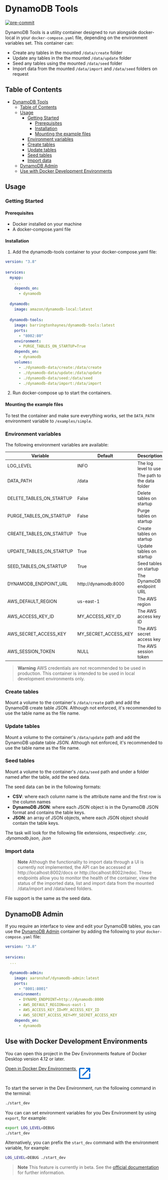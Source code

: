 # DynamoDB Tools

[![pre-commit](https://img.shields.io/badge/pre--commit-enabled-brightgreen?logo=pre-commit)](https://github.com/pre-commit/pre-commit)

DynamoDB Tools is a utility container designed to run alongside docker-local in your
`docker-compose.yaml` file, depending on the environment variables set. This container can:

- Create any tables in the mounted `/data/create` folder
- Update any tables in the the mounted `/data/update` folder
- Seed any tables using the mounted `/data/seed` folder
- Import data from the mounted `/data/import` and `/data/seed` folders on request

## Table of Contents

- [DynamoDB Tools](#dynamodb-tools)
  - [Table of Contents](#table-of-contents)
  - [Usage](#usage)
    - [Getting Started](#getting-started)
      - [Prerequisites](#prerequisites)
      - [Installation](#installation)
      - [Mounting the example files](#mounting-the-example-files)
    - [Environment variables](#environment-variables)
    - [Create tables](#create-tables)
    - [Update tables](#update-tables)
    - [Seed tables](#seed-tables)
    - [Import data](#import-data)
  - [DynamoDB Admin](#dynamodb-admin)
  - [Use with Docker Development Environments](#use-with-docker-development-environments)

## Usage

### Getting Started

#### Prerequisites

- Docker installed on your machine
- A docker-compose.yaml file

#### Installation

1. Add the dynamodb-tools container to your docker-compose.yaml file:

```yaml
version: "3.8"

services:
  myapp:
    ...
    depends_on:
      - dynamodb

  dynamodb:
    image: amazon/dynamodb-local:latest

  dynamodb-tools:
    image: barringtonhaynes/dynamodb-tools:latest
    ports:
      - "8002:80"
    environment:
      - PURGE_TABLES_ON_STARTUP=True
    depends_on:
      - dynamodb
    volumes:
      - ./dynamodb-data/create:/data/create
      - ./dynamodb-data/update:/data/update
      - ./dynamodb-data/seed:/data/seed
      - ./dynamodb-data/import:/data/import
```

2. Run docker-compose up to start the containers.

#### Mounting the example files

To test the container and make sure everything works, set the `DATA_PATH` environment variable to `/examples/simple`.

### Environment variables

The following environment variables are available:

| Variable                 | Default              | Description                 |
| ------------------------ | -------------------- | --------------------------- |
| LOG_LEVEL                | INFO                 | The log level to use        |
| DATA_PATH                | /data                | The path to the data folder |
| DELETE_TABLES_ON_STARTUP | False                | Delete tables on startup    |
| PURGE_TABLES_ON_STARTUP  | False                | Purge tables on startup     |
| CREATE_TABLES_ON_STARTUP | True                 | Create tables on startup    |
| UPDATE_TABLES_ON_STARTUP | True                 | Update tables on startup    |
| SEED_TABLES_ON_STARTUP   | True                 | Seed tables on startup      |
| DYNAMODB_ENDPOINT_URL    | http://dynamodb:8000 | The DynamoDB endpoint URL   |
| AWS_DEFAULT_REGION       | us-east-1            | The AWS region              |
| AWS_ACCESS_KEY_ID        | MY_ACCESS_KEY_ID     | The AWS access key ID       |
| AWS_SECRET_ACCESS_KEY    | MY_SECRET_ACCESS_KEY | The AWS secret access key   |
| AWS_SESSION_TOKEN        | NULL                 | The AWS session token       |

> **Warning**
> AWS credentials are not recommended to be used in production. This container is
intended to be used in local development environments only.

### Create tables

Mount a volume to the container's `/data/create` path and add the DynamoDB create table JSON.
Although not enforced, it's recommended to use the table name as the file name.

### Update tables

Mount a volume to the container's `/data/update` path and add the DynamoDB update table JSON.
Although not enforced, it's recommended to use the table name as the file name.

### Seed tables

Mount a volume to the container's `/data/seed` path and under a folder named after the table,
add the seed data.

The seed data can be in the following formats:

- **CSV**: where each column name is the attribute name and the first row is the column names
- **DynamoDB JSON**: where each JSON object is in the DynamoDB JSON format and contains the table keys.
- **JSON**: an array of JSON objects, where each JSON object should contain the table keys.

The task will look for the following file extensions, respectively: *.csv*, *.dynamodb.json*, *.json*

### Import data

> **Note**
> Although the functionality to import data through a UI is currently not implemented, the API can be accessed at http://localhost:8002/docs or http://localhost:8002/redoc. These endpoints allow you to monitor the health of the container, view the status of the imported data, list and import data from the mounted /data/import and /data/seed folders.

File support is the same as the seed data.

## DynamoDB Admin

If you require an interface to view and edit your DynamoDB tables, you can use the [DynamoDB Admin](https://hub.docker.com/r/aaronshaf/dynamodb-admin) container by adding the following to your `docker-compose.yaml` file:

```yaml
version: "3.8"

services:
  ...

  dynamodb-admin:
    image: aaronshaf/dynamodb-admin:latest
    ports:
      - "8001:8001"
    environment:
      - DYNAMO_ENDPOINT=http://dynamodb:8000
      - AWS_DEFAULT_REGION=us-east-1
      - AWS_ACCESS_KEY_ID=MY_ACCESS_KEY_ID
      - AWS_SECRET_ACCESS_KEY=MY_SECRET_ACCESS_KEY
    depends_on:
      - dynamodb
```

## Use with Docker Development Environments

You can open this project in the Dev Environments feature of Docker Desktop version 4.12 or later.

[Open in Docker Dev Environments <img src="open_in_new.svg" alt="Open in Docker Dev Environments" align="top"/>](https://open.docker.com/dashboard/dev-envs?url=https://github.com/barringtonhaynes/dynamodb-tools)

To start the server in the Dev Environment, run the following command in the terminal:

```bash
./start_dev
```

You can can set environment variables for you Dev Environment by using `export`, for example:

```bash
export LOG_LEVEL=DEBUG
./start_dev
```

Alternatively, you can prefix the `start_dev` command with the environment variable, for example:

```bash
LOG_LEVEL=DEBUG ./start_dev
```

> **Note**
> This feature is currently in beta. See  the [official documentation](https://docs.docker.com/desktop/dev-environments) for further information.
